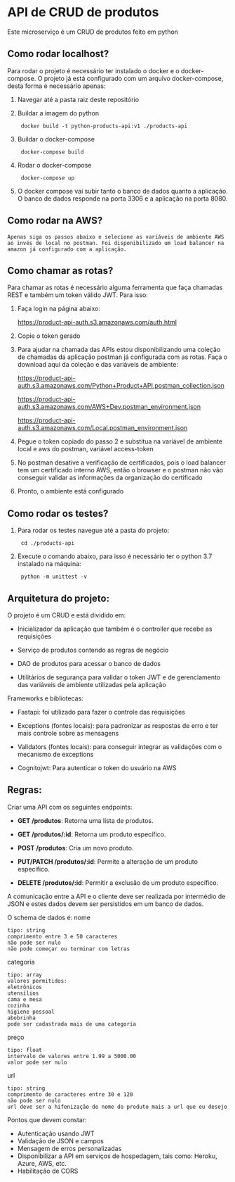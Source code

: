 # API de CRUD de produtos

Este microserviço é um CRUD de produtos feito em python

## Como rodar localhost?
Para rodar o projeto é necessário ter instalado o docker e o docker-compose. O projeto já está configurado com um arquivo docker-compose, desta forma é necessário apenas:

1. Navegar até a pasta raiz deste repositório

2. Buildar a imagem do python

		docker build -t python-products-api:v1 ./products-api

2. Buildar o docker-compose

		docker-compose build

3. Rodar o docker-compose

		docker-compose up

4. O docker compose vai subir tanto o banco de dados quanto a aplicação.
O banco de dados responde na porta 3306 e a aplicação na porta 8080.

## Como rodar na AWS?

	Apenas siga os passos abaixo e selecione as variáveis de ambiente AWS ao invés de local no postman. Foi disponibilizado um load balancer na amazon já configurado com a aplicação.

## Como chamar as rotas?

Para chamar as rotas é necessário alguma ferramenta que faça chamadas REST e também um token válido JWT. Para isso:

1. Faça login na página abaixo:

	https://product-api-auth.s3.amazonaws.com/auth.html

2. Copie o token gerado

3. Para ajudar na chamada das APIs estou disponibilizando uma coleção de chamadas da aplicação postman já configurada com as rotas. Faça o download aqui da coleção e das variáveis de ambiente:

	https://product-api-auth.s3.amazonaws.com/Python+Product+API.postman_collection.json

	https://product-api-auth.s3.amazonaws.com/AWS+Dev.postman_environment.json

	https://product-api-auth.s3.amazonaws.com/Local.postman_environment.json

4. Pegue o token copiado do passo 2 e substitua na variável de ambiente local e aws do postman, variável access-token

5. No postman desative a verificação de certificados, pois o load balancer tem um certificado interno AWS, então o browser e o postman não vão conseguir validar as informações da organização do certificado

6. Pronto, o ambiente está configurado

## Como rodar os testes?

1. Para rodar os testes navegue até a pasta do projeto:

		cd ./products-api

2. Execute o comando abaixo, para isso é necessário ter o python 3.7 instalado na máquina:

		python -m unittest -v

## Arquitetura do projeto:
O projeto é um CRUD e está dividido em:
	
* Inicializador da aplicação que também é o controller que recebe as requisições
	
* Serviço de produtos contendo as regras de negócio

* DAO de produtos para acessar o banco de dados

* Utilitários de segurança para validar o token JWT e de gerenciamento das variáveis de ambiente utilizadas pela aplicação

Frameworks e bibliotecas:

* Fastapi: foi utilizado para fazer o controle das requisições

* Exceptions (fontes locais): para padronizar as respostas de erro e ter mais controle sobre as mensagens

* Validators (fontes locais): para conseguir integrar as validações com o mecanismo de exceptions

* Cognitojwt: Para autenticar o token do usuário na AWS

## Regras:

Criar uma API com os seguintes endpoints:

* **GET /produtos**: Retorna uma lista de produtos.

* **GET /produtos/:id**: Retorna um produto específico.

* **POST /produtos**: Cria um novo produto.

* **PUT/PATCH /produtos/:id**: Permite a alteração de um produto específico.

* **DELETE /produtos/:id**: Permitir a exclusão de um produto específico.


A comunicação entre a API e o cliente deve ser realizada por intermédio de JSON e estes dados devem ser persistidos em um banco de dados.

O schema de dados é:
nome

	tipo: string
	comprimento entre 3 e 50 caracteres
	não pode ser nulo
	não pode começar ou terminar com letras

categoria

	tipo: array
	valores permitidos:
	eletrônicos
	utensílios
	cama e mesa
	cozinha
	higiene pessoal
	abobrinha
	pode ser cadastrada mais de uma categoria

preço

	tipo: float
	intervalo de valores entre 1.99 a 5000.00
	valor pode ser nulo

url

	tipo: string
	comprimento de caracteres entre 30 e 120
	não pode ser nulo
	url deve ser a hifenização do nome do produto mais a url que eu desejo

Pontos que devem constar:

* Autenticação usando JWT
* Validação de JSON e campos
* Mensagem de erros personalizadas
* Disponibilizar a API em serviços de hospedagem, tais como: Heroku,  Azure, AWS, etc.
* Habilitação de CORS
